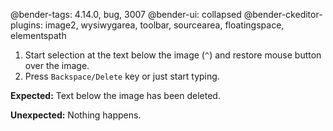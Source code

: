 @bender-tags: 4.14.0, bug, 3007
@bender-ui: collapsed
@bender-ckeditor-plugins: image2, wysiwygarea, toolbar, sourcearea, floatingspace, elementspath

1. Start selection at the text below the image (`^`) and restore mouse button over the image.
1. Press `Backspace/Delete` key or just start typing.

**Expected:** Text below the image has been deleted.

**Unexpected:** Nothing happens.
